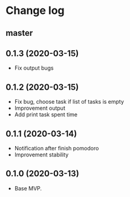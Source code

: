 # Change log

## master

## 0.1.3 (2020-03-15)

- Fix output bugs

## 0.1.2 (2020-03-15)

- Fix bug, choose task if list of tasks is empty
- Improvement output
- Add print task spent time

## 0.1.1 (2020-03-14)

- Notification after finish pomodoro
- Improvement stability

## 0.1.0 (2020-03-13)

- Base MVP.



